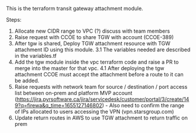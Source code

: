 This is the terraform transit gateway attachment module.

Steps:

1. Allocate new CIDR range to VPC (?) discuss with team members
2. Raise request with CCOE to share TGW with account (CCOE-389)
3. After tgw is shared, Deploy TGW attachment resource with TGW attachment ID using this module.
    3.1 The variables needed are described in the variables.tf
4. Add the tgw module inside the vpc terraform code and raise a PR to merge into the master for that vpc.
4.1 After deploying the tgw attachment CCOE must accept the attachment before a route to it can be added.
5. Raise requests with network team for source / destination / port access list between on-prem and platform MVP account (https://jira.pyrsoftware.ca/jira/servicedesk/customer/portal/3/create/149?q=firewa&q_time=1655127146802) - Also need to confirm the range of IPs allocated to users accessing the VPN (vpn.starsgroup.com)
6. Update return routes in AWS to use TGW attachment to return traffic on prem